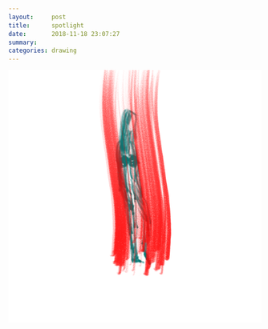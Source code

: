 ```yaml
---
layout:     post
title:      spotlight
date:       2018-11-18 23:07:27
summary:    
categories: drawing
---
```

![spotlight](/images/diary/spotlight.png ".")
